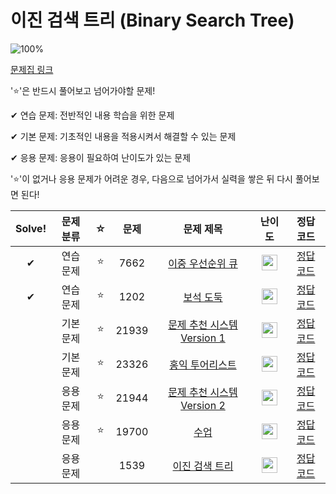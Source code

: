 # 이진 검색 트리 (Binary Search Tree)

![100%](https://progress-bar.dev/2/?scale=7&title=progress&width=500&color=babaca&suffix=/7)

[문제집 링크](https://www.acmicpc.net/workbook/view/9346)

'⭐️'은 반드시 풀어보고 넘어가야할 문제!

✔ 연습 문제: 전반적인 내용 학습을 위한 문제

✔ 기본 문제: 기초적인 내용을 적용시켜서 해결할 수 있는 문제

✔ 응용 문제: 응용이 필요하여 난이도가 있는 문제


'⭐️'이 없거나 응용 문제가 어려운 경우, 다음으로 넘어가서 실력을 쌓은 뒤 다시 풀어보면 된다!

| Solve! | 문제 분류 | ☆ | 문제 | 문제 제목 | 난이도 | 정답 코드 |
| :--: | :--: | :--: | :--: | :--: | :--: | :--: |
|✔| 연습 문제 | ⭐️ | 7662 | [이중 우선순위 큐](https://www.acmicpc.net/problem/7662) | <img height="25px" width="25px" src="https://static.solved.ac/tier_small/12.svg"/> | [정답 코드](../0x13_BinarySearchTree/7662.cpp) |
|✔| 연습 문제 | ⭐️ | 1202 | [보석 도둑](https://www.acmicpc.net/problem/1202) | <img height="25px" width="25px" src="https://static.solved.ac/tier_small/14.svg"/> | [정답 코드](../0x13_BinarySearchTree/1202.cpp) |
|| 기본 문제 | ⭐️ | 21939 | [문제 추천 시스템 Version 1](https://www.acmicpc.net/problem/21939) | <img height="25px" width="25px" src="https://static.solved.ac/tier_small/12.svg"/> | [정답 코드](../0x13_BinarySearchTree/21939.cpp) |
|| 기본 문제 | ⭐️ | 23326 | [홍익 투어리스트](https://www.acmicpc.net/problem/23326) | <img height="25px" width="25px" src="https://static.solved.ac/tier_small/13.svg"/> | [정답 코드](../0x13_BinarySearchTree/23326.cpp) |
|| 응용 문제 | ⭐️ | 21944 | [문제 추천 시스템 Version 2](https://www.acmicpc.net/problem/21944) | <img height="25px" width="25px" src="https://static.solved.ac/tier_small/14.svg"/> | [정답 코드](../0x13_BinarySearchTree/21944.cpp) |
|| 응용 문제 | ⭐️ | 19700 | [수업](https://www.acmicpc.net/problem/19700) | <img height="25px" width="25px" src="https://static.solved.ac/tier_small/15.svg"/> | [정답 코드](../0x13_BinarySearchTree/19700cpp) |
|| 응용 문제 || 1539 | [이진 검색 트리](https://www.acmicpc.net/problem/1539) | <img height="25px" width="25px" src="https://static.solved.ac/tier_small/16.svg"/> | [정답 코드](../0x13_BinarySearchTree/1539.cpp) |